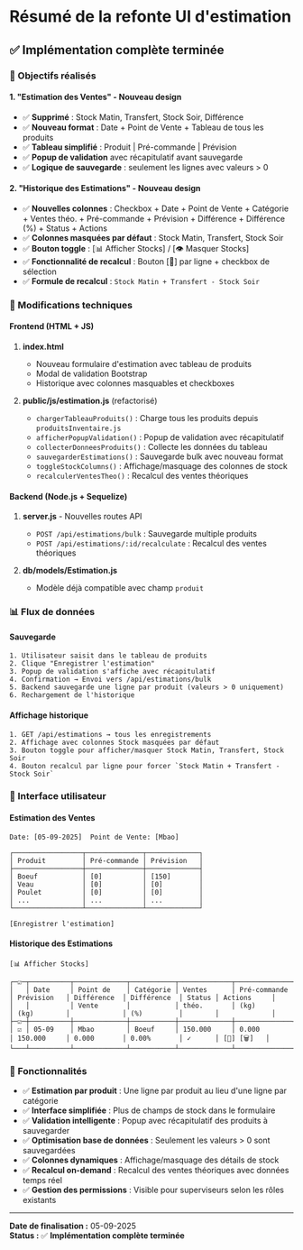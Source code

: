 # Résumé de la refonte UI d'estimation

## ✅ Implémentation complète terminée

### 🎯 Objectifs réalisés

#### 1. **"Estimation des Ventes" - Nouveau design**
- ✅ **Supprimé** : Stock Matin, Transfert, Stock Soir, Différence
- ✅ **Nouveau format** : Date + Point de Vente + Tableau de tous les produits
- ✅ **Tableau simplifié** : Produit | Pré-commande | Prévision
- ✅ **Popup de validation** avec récapitulatif avant sauvegarde
- ✅ **Logique de sauvegarde** : seulement les lignes avec valeurs > 0

#### 2. **"Historique des Estimations" - Nouveau design**
- ✅ **Nouvelles colonnes** : Checkbox + Date + Point de Vente + Catégorie + Ventes théo. + Pré-commande + Prévision + Différence + Différence (%) + Status + Actions
- ✅ **Colonnes masquées par défaut** : Stock Matin, Transfert, Stock Soir
- ✅ **Bouton toggle** : [📊 Afficher Stocks] / [👁️ Masquer Stocks]
- ✅ **Fonctionnalité de recalcul** : Bouton [🔄] par ligne + checkbox de sélection
- ✅ **Formule de recalcul** : `Stock Matin + Transfert - Stock Soir`

### 🔧 Modifications techniques

#### Frontend (HTML + JS)
1. **index.html**
   - Nouveau formulaire d'estimation avec tableau de produits
   - Modal de validation Bootstrap
   - Historique avec colonnes masquables et checkboxes

2. **public/js/estimation.js** (refactorisé)
   - `chargerTableauProduits()` : Charge tous les produits depuis `produitsInventaire.js`
   - `afficherPopupValidation()` : Popup de validation avec récapitulatif
   - `collecterDonneesProduits()` : Collecte les données du tableau
   - `sauvegarderEstimations()` : Sauvegarde bulk avec nouveau format
   - `toggleStockColumns()` : Affichage/masquage des colonnes de stock
   - `recalculerVentesTheo()` : Recalcul des ventes théoriques

#### Backend (Node.js + Sequelize)
1. **server.js** - Nouvelles routes API
   - `POST /api/estimations/bulk` : Sauvegarde multiple produits
   - `POST /api/estimations/:id/recalculate` : Recalcul des ventes théoriques

2. **db/models/Estimation.js**
   - Modèle déjà compatible avec champ `produit`

### 📊 Flux de données

#### Sauvegarde
```
1. Utilisateur saisit dans le tableau de produits
2. Clique "Enregistrer l'estimation"
3. Popup de validation s'affiche avec récapitulatif
4. Confirmation → Envoi vers /api/estimations/bulk
5. Backend sauvegarde une ligne par produit (valeurs > 0 uniquement)
6. Rechargement de l'historique
```

#### Affichage historique
```
1. GET /api/estimations → tous les enregistrements
2. Affichage avec colonnes Stock masquées par défaut
3. Bouton toggle pour afficher/masquer Stock Matin, Transfert, Stock Soir
4. Bouton recalcul par ligne pour forcer `Stock Matin + Transfert - Stock Soir`
```

### 🎨 Interface utilisateur

#### Estimation des Ventes
```
Date: [05-09-2025]  Point de Vente: [Mbao]

┌─────────────────┬──────────────┬─────────────┐
│ Produit         │ Pré-commande │ Prévision   │
├─────────────────┼──────────────┼─────────────┤
│ Boeuf           │ [0]          │ [150]       │
│ Veau            │ [0]          │ [0]         │
│ Poulet          │ [0]          │ [0]         │
│ ...             │ ...          │ ...         │
└─────────────────┴──────────────┴─────────────┘

[Enregistrer l'estimation]
```

#### Historique des Estimations
```
[📊 Afficher Stocks]

┌─☑─┬──────────┬─────────────┬───────────┬─────────────┬──────────────┬─────────────┬─────────────┬─────────────┬────────┬─────────────┐
│   │ Date     │ Point de    │ Catégorie │ Ventes      │ Pré-commande │ Prévision   │ Différence  │ Différence  │ Status │ Actions     │
│   │          │ Vente       │           │ théo.       │ (kg)         │ (kg)        │             │ (%)         │        │             │
├─☑─┼──────────┼─────────────┼───────────┼─────────────┼──────────────┼─────────────┼─────────────┼─────────────┼────────┼─────────────┤
│ ☑ │ 05-09    │ Mbao        │ Boeuf     │ 150.000     │ 0.000        │ 150.000     │ 0.000       │ 0.00%       │ ✓      │ [🔄] [🗑]   │
└───┴──────────┴─────────────┴───────────┴─────────────┴──────────────┴─────────────┴─────────────┴─────────────┴────────┴─────────────┘
```

### 🚀 Fonctionnalités
- ✅ **Estimation par produit** : Une ligne par produit au lieu d'une ligne par catégorie
- ✅ **Interface simplifiée** : Plus de champs de stock dans le formulaire
- ✅ **Validation intelligente** : Popup avec récapitulatif des produits à sauvegarder
- ✅ **Optimisation base de données** : Seulement les valeurs > 0 sont sauvegardées
- ✅ **Colonnes dynamiques** : Affichage/masquage des détails de stock
- ✅ **Recalcul on-demand** : Recalcul des ventes théoriques avec données temps réel
- ✅ **Gestion des permissions** : Visible pour superviseurs selon les rôles existants

---

**Date de finalisation :** 05-09-2025  
**Status :** ✅ **Implémentation complète terminée**
